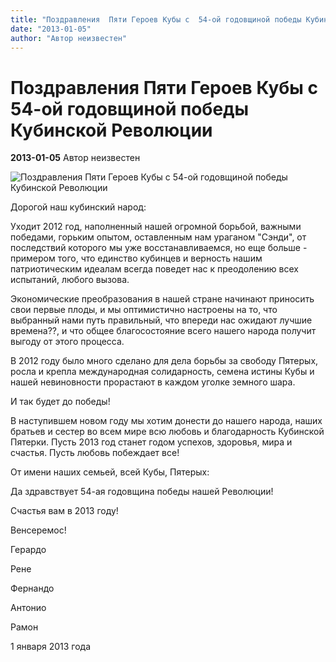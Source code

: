 ```yaml
---
title: "Поздравления  Пяти Героев Кубы с  54-ой годовщиной победы Кубинской Революции"
date: "2013-01-05"
author: "Автор неизвестен"
---
```


# Поздравления  Пяти Героев Кубы с  54-ой годовщиной победы Кубинской Революции

**2013-01-05** Автор неизвестен

![Поздравления Пяти Героев Кубы с 54-ой годовщиной победы Кубинской Революции](http://www.cubadebate.cu/wp-content/uploads/2012/11/los-cinco-heroes-cubanos.jpg)

Дорогой наш кубинский народ:

Уходит 2012 год, наполненный нашей огромной борьбой, важными победами, горьким опытом, оставленным нам ураганом "Сэнди", от последствий которого мы уже восстанавливаемся, но еще больше - примером того, что единство кубинцев и верность нашим патриотическим идеалам всегда поведет нас к преодолению всех испытаний, любого вызова.

Экономические преобразования в нашей стране начинают приносить свои первые плоды, и мы оптимистично настроены на то, что выбранный нами путь правильный, что впереди нас ожидают лучшие времена??, и что общее благосостояние всего нашего народа получит выгоду от этого процесса.

В 2012 году было много сделано для дела борьбы за свободу Пятерых, росла и крепла международная солидарность, семена истины Кубы и нашей невиновности прорастают в каждом уголке земного шара.

И так будет до победы!

В наступившем новом году мы хотим донести до нашего народа, наших братьев и сестер во всем мире всю любовь и благодарность Кубинской Пятерки. Пусть 2013 год станет годом успехов, здоровья, мира и счастья. Пусть любовь побеждает все!

От имени наших семьей, всей Кубы, Пятерых:

Да здравствует 54-ая годовщина победы нашей Революции!

Счастья вам в 2013 году!

Венсеремос!

Герардо

Рене

Фернандо

Антонио

Рамон

1 января 2013 года